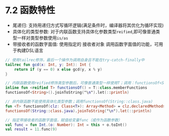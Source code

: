 # 7.2 函数特性

- 尾递归: 支持用递归方式写循环逻辑(满足条件时，编译器将其优化为循环实现)
- 具体化的类型参数: 对于内联函数支持具体化参数类型`reified`,即可像普通类型一样对类型参数使用`is/as`
- 带接收者的函数字面值: 使用指定的 接收者对象 调用函数字面值的功能，可用于构建DSL语言


```kotlin
// 使用tailrec修饰，最后一个操作为调用自身且不能在try-catch-finally中
tailrec fun gcd(x: Int, y: Int): Int {
    return if (y == 0) x else gcd(y, x % y)
}

// 内联函数使用reified修饰类型参数后，可像普通类型一样使用T；调用：functionsOf<String>()
inline fun <reified T> functionsOf() = T::class.memberFunctions
functionsOf<String>().joinToString("\n").let(::println)

// 非内联函数不能使用具体化类型参数；调用functionsOf(String::class.java)
fun <T> functionsOf(clz: Class<T>): Array<Method> = clz.declaredMethods
functionsOf(String::class.java).joinToString("\n").let(::println)

// 指定带接收者的函数字面值，赋值给变量func（或作为函数参数）
val func = fun Int.(o: Number): Int = this + o.toInt()
val result = 11.func(9)
```

